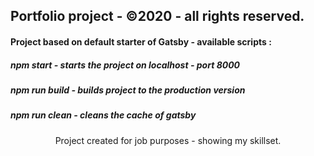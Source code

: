 ## Portfolio project - ©2020 - all rights reserved.

#### Project based on default starter of Gatsby - available scripts :

##### npm start - starts the project on localhost - port 8000

##### npm run build - builds project to the production version

##### npm run clean - cleans the cache of gatsby

<p align="center">Project created for job purposes - showing my skillset.</p>
